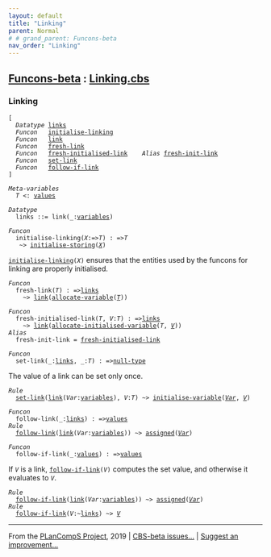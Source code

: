 ```yaml
---
layout: default
title: "Linking"
parent: Normal
# # grand_parent: Funcons-beta
nav_order: "Linking"
---
```


[Funcons-beta] : [Linking.cbs]
-----------------------------

### Linking

<div class="highlighter-rouge"><pre class="highlight"><code>[
  <i class="keyword">Datatype</i> <span class="name"><a href="#Name_links">links</a></span>
  <i class="keyword">Funcon</i>   <span class="name"><a href="#Name_initialise-linking">initialise-linking</a></span>
  <i class="keyword">Funcon</i>   <span class="name"><a href="#Name_link">link</a></span>
  <i class="keyword">Funcon</i>   <span class="name"><a href="#Name_fresh-link">fresh-link</a></span>
  <i class="keyword">Funcon</i>   <span class="name"><a href="#Name_fresh-initialised-link">fresh-initialised-link</a></span>    <i class="keyword">Alias</i> <span class="name"><a href="#Name_fresh-init-link">fresh-init-link</a></span>
  <i class="keyword">Funcon</i>   <span class="name"><a href="#Name_set-link">set-link</a></span>
  <i class="keyword">Funcon</i>   <span class="name"><a href="#Name_follow-if-link">follow-if-link</a></span>
]</code></pre></div>



<div class="highlighter-rouge"><pre class="highlight"><code><i class="keyword">Meta-variables</i>
  <span id="PartVariable_T"><i class="var">T</i></span> <: <span class="name"><a href="../../../Values/Value-Types/index.html#Name_values">values</a></span></code></pre></div>



<div class="highlighter-rouge"><pre class="highlight"><code><i class="keyword">Datatype</i>
  <span class="name"><span id="Name_links">links</span></span> ::= <span id="Name_link">link</span>(_:<span class="name"><a href="../Storing/index.html#Name_variables">variables</a></span>)</code></pre></div>



<div class="highlighter-rouge"><pre class="highlight"><code><i class="keyword">Funcon</i>
  <span class="name"><span id="Name_initialise-linking">initialise-linking</span></span>(<span id="Variable84_X"><i class="var">X</i></span>:=><span id="Variable89_T"><i class="var">T</i></span>) : =><span id="Variable104_T"><i class="var">T</i></span>
   ~> <span class="name"><a href="../Storing/index.html#Name_initialise-storing">initialise-storing</a></span>(<a href="#Variable84_X"><i class="var">X</i></a>)</code></pre></div>


  <code><span class="name"><a href="#Name_initialise-linking">initialise-linking</a></span>(<i class="var">X</i>)</code> ensures that the entities used by the funcons for
  linking are properly initialised.



<div class="highlighter-rouge"><pre class="highlight"><code><i class="keyword">Funcon</i>
  <span class="name"><span id="Name_fresh-link">fresh-link</span></span>(<span id="Variable152_T"><i class="var">T</i></span>) : =><span class="name"><a href="#Name_links">links</a></span>
    ~> <span class="name"><a href="#Name_link">link</a></span>(<span class="name"><a href="../Storing/index.html#Name_allocate-variable">allocate-variable</a></span>(<a href="#Variable152_T"><i class="var">T</i></a>))</code></pre></div>

<div class="highlighter-rouge"><pre class="highlight"><code><i class="keyword">Funcon</i>
  <span class="name"><span id="Name_fresh-initialised-link">fresh-initialised-link</span></span>(<span id="Variable190_T"><i class="var">T</i></span>, <span id="Variable196_V"><i class="var">V</i></span>:<span id="Variable200_T"><i class="var">T</i></span>) : =><span class="name"><a href="#Name_links">links</a></span>
    ~> <span class="name"><a href="#Name_link">link</a></span>(<span class="name"><a href="../Storing/index.html#Name_allocate-initialised-variable">allocate-initialised-variable</a></span>(<i class="var">T</i>, <a href="#Variable196_V"><i class="var">V</i></a>))
<i class="keyword">Alias</i>
  <span class="name"><span id="Name_fresh-init-link">fresh-init-link</span></span> = <span class="name"><a href="#Name_fresh-initialised-link">fresh-initialised-link</a></span></code></pre></div>



<div class="highlighter-rouge"><pre class="highlight"><code><i class="keyword">Funcon</i>
  <span class="name"><span id="Name_set-link">set-link</span></span>(_:<span class="name"><a href="#Name_links">links</a></span>, _:<span id="Variable261_T"><i class="var">T</i></span>) : =><span class="name"><a href="../../../Values/Primitive/Null/index.html#Name_null-type">null-type</a></span></code></pre></div>

  The value of a link can be set only once.

<div class="highlighter-rouge"><pre class="highlight"><code><i class="keyword">Rule</i>
  <span class="name"><a href="#Name_set-link">set-link</a></span>(<span class="name"><a href="#Name_link">link</a></span>(<span id="Variable289_Var"><i class="var">Var</i></span>:<span class="name"><a href="../Storing/index.html#Name_variables">variables</a></span>), <span id="Variable303_V"><i class="var">V</i></span>:<i class="var">T</i>) ~> <span class="name"><a href="../Storing/index.html#Name_initialise-variable">initialise-variable</a></span>(<a href="#Variable289_Var"><i class="var">Var</i></a>, <a href="#Variable303_V"><i class="var">V</i></a>)</code></pre></div>

<div class="highlighter-rouge"><pre class="highlight"><code><i class="keyword">Funcon</i>
  <span class="name"><span id="Name_follow-link">follow-link</span></span>(_:<span class="name"><a href="#Name_links">links</a></span>) : =><span class="name"><a href="../../../Values/Value-Types/index.html#Name_values">values</a></span>
<i class="keyword">Rule</i>
  <span class="name"><a href="#Name_follow-link">follow-link</a></span>(<span class="name"><a href="#Name_link">link</a></span>(<span id="Variable364_Var"><i class="var">Var</i></span>:<span class="name"><a href="../Storing/index.html#Name_variables">variables</a></span>)) ~> <span class="name"><a href="../Storing/index.html#Name_assigned">assigned</a></span>(<a href="#Variable364_Var"><i class="var">Var</i></a>)</code></pre></div>



<div class="highlighter-rouge"><pre class="highlight"><code><i class="keyword">Funcon</i>
  <span class="name"><span id="Name_follow-if-link">follow-if-link</span></span>(_:<span class="name"><a href="../../../Values/Value-Types/index.html#Name_values">values</a></span>) : =><span class="name"><a href="../../../Values/Value-Types/index.html#Name_values">values</a></span></code></pre></div>

  If <code><i class="var">V</i></code> is a link, <code><span class="name"><a href="#Name_follow-if-link">follow-if-link</a></span>(<i class="var">V</i>)</code> computes the set value, and
  otherwise it evaluates to <code><i class="var">V</i></code>.

<div class="highlighter-rouge"><pre class="highlight"><code><i class="keyword">Rule</i>
  <span class="name"><a href="#Name_follow-if-link">follow-if-link</a></span>(<span class="name"><a href="#Name_link">link</a></span>(<span id="Variable473_Var"><i class="var">Var</i></span>:<span class="name"><a href="../Storing/index.html#Name_variables">variables</a></span>)) ~> <span class="name"><a href="../Storing/index.html#Name_assigned">assigned</a></span>(<a href="#Variable473_Var"><i class="var">Var</i></a>)
<i class="keyword">Rule</i>
  <span class="name"><a href="#Name_follow-if-link">follow-if-link</a></span>(<span id="Variable509_V"><i class="var">V</i></span>:~<span class="name"><a href="#Name_links">links</a></span>) ~> <a href="#Variable509_V"><i class="var">V</i></a></code></pre></div>



____

From the [PLanCompS Project], 2019 | [CBS-beta issues...] | [Suggest an improvement...]

[Linking.cbs]: Linking.cbs 
  "CBS SOURCE FILE"
[Funcons-beta]: /CBS-beta/docs/Funcons-beta
 "FUNCONS-BETA"
[Unstable-Funcons-beta]: /CBS-beta/docs/Unstable-Funcons-beta
  "UNSTABLE-FUNCONS-BETA"
[Languages-beta]: /CBS-beta/docs/Languages-beta
  "LANGUAGES-BETA"
[Unstable-Languages-beta]: /CBS-beta/docs/Unstable-Languages-beta
  "UNSTABLE-LANGUAGES-BETA"
[CBS-beta]:  "CBS-BETA"
[PLanCompS Project]: http://plancomps.org
  "PROGRAMMING LANGUAGE COMPONENTS AND SPECIFICATIONS PROJECT HOME PAGE"
[CBS-beta issues...]: https://github.com/plancomps/plancomps.github.io/issues
  "CBS-BETA ISSUE REPORTS ON GITHUB"
[Suggest an improvement...]: mailto:plancomps@gmail.com?Subject=CBS-beta%20-%20comment&Body=Re%3A%20CBS-beta%20specification%20at%20Computations/Normal/Linking/Linking.cbs%0A%0AComment/Query/Issue/Suggestion%3A%0A%0A%0ASignature%3A%0A 
  "GENERATE AN EMAIL TEMPLATE"
